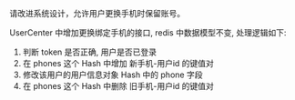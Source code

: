 请改进系统设计，允许⽤户更换⼿机时保留账号。

UserCenter 中增加更换绑定手机的接口, redis 中数据模型不变, 处理逻辑如下:

1. 判断 token 是否正确, 用户是否已登录
2. 在 phones 这个 Hash 中增加 新手机-用户id 的键值对
3. 修改该用户的用户信息对象 Hash 中的 phone 字段
4. 在 phones 这个 Hash 中删除 旧手机-用户id 的键值对